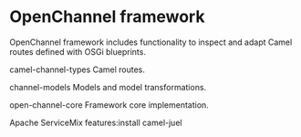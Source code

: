 OpenChannel framework
============
OpenChannel framework includes functionality to inspect and adapt Camel routes defined with OSGi blueprints.

camel-channel-types
Camel routes.

channel-models
Models and model transformations.

open-channel-core
Framework core implementation.

Apache ServiceMix
features:install camel-juel
